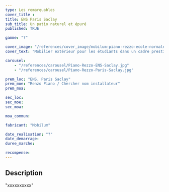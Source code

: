 ```yaml
---
type: Les remarquables
cover_title :
title: ENS Paris Saclay
sub_title: Un patio naturel et épuré
published: TRUE

gamme: "?"

cover_image: "/references/cover_image/mobilum-piano-rezzo-ecole-normale-superieure-ens.jpg"
cover_text: "Mobilier extérieur pour les étudiants dans un cadre prestigieux"

carousel:
    - "/references/carousel/Piano-Rezzo-ENS-Saclay.jpg"
    - "/references/carousel/Piano-Rezzo-Paris-Saclay.jpg"

prem_loc: "ENS, Paris Saclay"
prem_moe: "Renzo Piano / Chercher nom installateur"
prem_moa:

sec_loc:
sec_moe:
sec_moa:

moa_commun:

fabricant: "Mobilum"

date_realisation: "?"
date_demarrage:
duree_marche:

recompense:
---
```


## Description

"xxxxxxxxxx"
